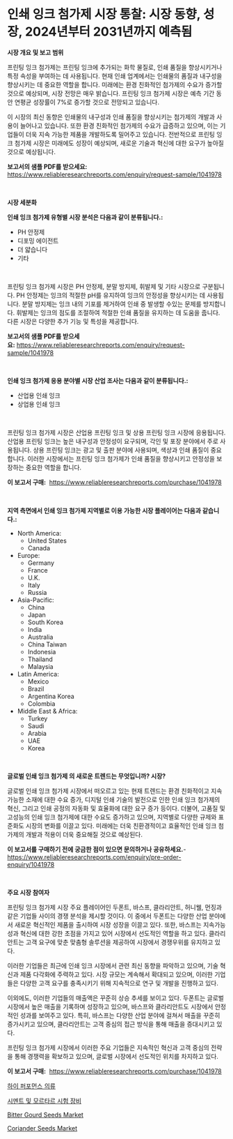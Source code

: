 <p><h1>인쇄 잉크 첨가제 시장 통찰: 시장 동향, 성장, 2024년부터 2031년까지 예측됨</h1></p><p><strong>시장 개요 및 보고 범위</strong></p>
<p><p>프린팅 잉크 첨가제는 프린팅 잉크에 추가되는 화학 물질로, 인쇄 품질을 향상시키거나 특정 속성을 부여하는 데 사용됩니다. 현재 인쇄 업계에서는 인쇄물의 품질과 내구성을 향상시키는 데 중요한 역할을 합니다. 미래에는 환경 친화적인 첨가제의 수요가 증가할 것으로 예상되며, 시장 전망은 매우 밝습니다. 프린팅 잉크 첨가제 시장은 예측 기간 동안 연평균 성장률이 7%로 증가할 것으로 전망되고 있습니다.</p><p>이 시장의 최신 동향은 인쇄물의 내구성과 인쇄 품질을 향상시키는 첨가제의 개발과 사용이 늘어나고 있습니다. 또한 환경 친화적인 첨가제의 수요가 급증하고 있으며, 이는 기업들이 더욱 지속 가능한 제품을 개발하도록 밀어주고 있습니다. 전반적으로 프린팅 잉크 첨가제 시장은 미래에도 성장이 예상되며, 새로운 기술과 혁신에 대한 요구가 높아질 것으로 예상됩니다.</p></p>
<p><strong>보고서의 샘플 PDF를 받으세요:</strong> <a href="https://www.reliableresearchreports.com/enquiry/request-sample/1041978">https://www.reliableresearchreports.com/enquiry/request-sample/1041978</a></p>
<p>&nbsp;</p>
<p><strong>시장 세분화</strong></p>
<p><strong>인쇄 잉크 첨가제 유형별 시장 분석은 다음과 같이 분류됩니다.:</strong></p>
<p><ul><li>PH 안정제</li><li>디포밍 에이전트</li><li>더 얇습니다</li><li>기타</li></ul></p>
<p>&nbsp;</p>
<p><p>프린팅 잉크 첨가제 시장은 PH 안정제, 분말 방지제, 휘발제 및 기타 시장으로 구분됩니다. PH 안정제는 잉크의 적절한 pH를 유지하여 잉크의 안정성을 향상시키는 데 사용됩니다. 분말 방지제는 잉크 내의 기포를 제거하여 인쇄 중 발생할 수있는 문제를 방지합니다. 휘발제는 잉크의 점도를 조절하여 적절한 인쇄 품질을 유지하는 데 도움을 줍니다. 다른 시장은 다양한 추가 기능 및 특성을 제공합니다.</p></p>
<p><strong>보고서의 샘플 PDF를 받으세요:</strong>&nbsp;<a href="https://www.reliableresearchreports.com/enquiry/request-sample/1041978">https://www.reliableresearchreports.com/enquiry/request-sample/1041978</a></p>
<p>&nbsp;</p>
<p><strong> 인쇄 잉크 첨가제 응용 분야별 시장 산업 조사는 다음과 같이 분류됩니다.:</strong></p>
<p><ul><li>산업용 인쇄 잉크</li><li>상업용 인쇄 잉크</li></ul></p>
<p>&nbsp;</p>
<p><p>프린팅 잉크 첨가제 시장은 산업용 프린팅 잉크 및 상용 프린팅 잉크 시장에 응용됩니다. 산업용 프린팅 잉크는 높은 내구성과 안정성이 요구되며, 각인 및 포장 분야에서 주로 사용됩니다. 상용 프린팅 잉크는 광고 및 출판 분야에 사용되며, 색상과 인쇄 품질이 중요합니다. 이러한 시장에서는 프린팅 잉크 첨가제가 인쇄 품질을 향상시키고 안정성을 보장하는 중요한 역할을 합니다.</p></p>
<p><strong>이 보고서 구매:</strong>&nbsp; <a href="https://www.reliableresearchreports.com/purchase/1041978">https://www.reliableresearchreports.com/purchase/1041978</a></p>
<p>&nbsp;</p>
<p><strong>지역 측면에서 인쇄 잉크 첨가제 지역별로 이용 가능한 시장 플레이어는 다음과 같습니다.:</strong></p>
<p><ul>
    <li>
        North America:
        <ul>
            <li>United States</li>
            <li>Canada</li>
        </ul>
    </li>
    <li>
        Europe:
        <ul>
            <li>Germany</li>
            <li>France</li>
            <li>U.K.</li>
            <li>Italy</li>
            <li>Russia</li>
        </ul>
    </li>
    <li>
        Asia-Pacific:
        <ul>
            <li>China</li>
            <li>Japan</li>
            <li>South Korea</li>
            <li>India</li>
            <li>Australia</li>
            <li>China Taiwan</li>
            <li>Indonesia</li>
            <li>Thailand</li>
            <li>Malaysia</li>
        </ul>
    </li>
    <li>
        Latin America:
        <ul>
            <li>Mexico</li>
            <li>Brazil</li>
            <li>Argentina Korea</li>
            <li>Colombia</li>
        </ul>
    </li>
    <li>
        Middle East & Africa:
        <ul>
            <li>Turkey</li>
            <li>Saudi</li>
            <li>Arabia</li>
            <li>UAE</li>
            <li>Korea</li>
        </ul>
    </li>
    </ul></p>
<p>&nbsp;</p>
<p><strong>글로벌 인쇄 잉크 첨가제 의 새로운 트렌드는 무엇입니까? 시장?</strong></p>
<p><p>글로벌 인쇄 잉크 첨가제 시장에서 떠오르고 있는 현재 트렌드는 환경 친화적이고 지속 가능한 소재에 대한 수요 증가, 디지털 인쇄 기술의 발전으로 인한 인쇄 잉크 첨가제의 혁신, 그리고 인쇄 공정의 자동화 및 효율화에 대한 요구 증가 등이다. 더불어, 고품질 및 고성능의 인쇄 잉크 첨가제에 대한 수요도 증가하고 있으며, 지역별로 다양한 규제와 표준화도 시장의 변화를 이끌고 있다. 미래에는 더욱 친환경적이고 효율적인 인쇄 잉크 첨가제의 개발과 적용이 더욱 중요해질 것으로 예상된다.</p></p>
<p><strong>이 보고서를 구매하기 전에 궁금한 점이 있으면 문의하거나 공유하세요.</strong>- <a href="https://www.reliableresearchreports.com/enquiry/pre-order-enquiry/1041978">https://www.reliableresearchreports.com/enquiry/pre-order-enquiry/1041978</a></p>
<p>&nbsp;</p>
<p><strong>주요 시장 참여자</strong></p>
<p><p>프린팅 잉크 첨가제 시장 주요 플레이어인 두폰트, 바스프, 클라리안트, 허니웰, 먼징과 같은 기업들 사이의 경쟁 분석을 제시할 것이다. 이 중에서 두폰트는 다양한 산업 분야에서 새로운 혁신적인 제품을 출시하여 시장 성장을 이끌고 있다. 또한, 바스프는 지속가능성과 혁신에 대한 강한 초점을 가지고 있어 시장에서 선도적인 역할을 하고 있다. 클라리안트는 고객 요구에 맞춘 맞춤형 솔루션을 제공하여 시장에서 경쟁우위를 유지하고 있다.</p><p>이러한 기업들은 최근에 인쇄 잉크 시장에서 관련 최신 동향을 파악하고 있으며, 기술 혁신과 제품 다각화에 주력하고 있다. 시장 규모는 계속해서 확대되고 있으며, 이러한 기업들은 다양한 고객 요구를 충족시키기 위해 지속적으로 연구 및 개발을 진행하고 있다.</p><p>이외에도, 이러한 기업들의 매출액은 꾸준히 상승 추세를 보이고 있다. 두폰트는 글로벌 시장에서 높은 매출을 기록하며 성장하고 있으며, 바스프와 클라리안트도 시장에서 안정적인 성과를 보여주고 있다. 특히, 바스프는 다양한 산업 분야에 걸쳐서 매출을 꾸준히 증가시키고 있으며, 클라리안트는 고객 중심의 접근 방식을 통해 매출을 증대시키고 있다.</p><p>프린팅 잉크 첨가제 시장에서 이러한 주요 기업들은 지속적인 혁신과 고객 중심의 전략을 통해 경쟁력을 확보하고 있으며, 글로벌 시장에서 선도적인 위치를 차지하고 있다.</p></p>
<p><strong>이 보고서 구매:</strong>&nbsp;&nbsp;<a href="https://www.reliableresearchreports.com/purchase/1041978">https://www.reliableresearchreports.com/purchase/1041978</a></p>
<p><p><a href="https://github.com/nuekbpymrrz5/Market-Research-Report-List-1/blob/main/82477677747.md">하이 퍼포먼스 의류</a></p><p><a href="https://github.com/BrettWeberrt8767765/Market-Research-Report-List-1/blob/main/71406217748.md">시멘트 및 모르타르 시험 장비</a></p><p><a href="https://issuu.com/reportprime-2/docs/bitter-gourd-seeds-market-size-2030.pptx">Bitter Gourd Seeds Market</a></p><p><a href="https://issuu.com/reportprime-2/docs/coriander-seeds-market-size-2030.pptx">Coriander Seeds Market</a></p></p>
